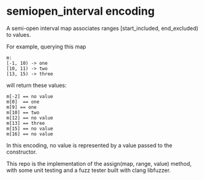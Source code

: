 # semiopen_interval encoding

A semi-open interval map associates ranges [start_included, end_excluded) to values.

For example, querying this map
```
m: 
[-1, 10) -> one
[10, 11) -> two
[13, 15) -> three

```

will return these values:


```
m[-2] == no value
m[0]  == one
m[9] == one
m[10] == two
m[12] == no value
m[13] == three
m[15] == no value
m[16] == no value
```

In this encoding, no value is represented by a value passed to the constructor.

This repo is the implementation of the assign(map, range, value) method, with some unit testing and a fuzz tester built with clang libfuzzer.